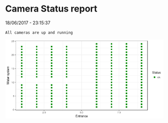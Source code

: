 Camera Status report
================
18/06/2017 - 23:15:37

    All cameras are up and running

![](camreport_files/figure-markdown_github/unnamed-chunk-2-1.png)
